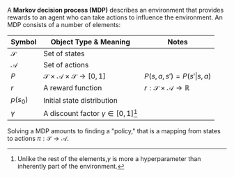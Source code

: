 A **Markov decision process (MDP)** describes an environment that provides rewards to an agent who can take actions to influence the environment. An MDP consists of a number of elements:

|Symbol|Object Type & Meaning|Notes|
|------|--------|------|
|$\mathcal{S}$|Set of states|
|$\mathcal{A}$|Set of actions|
|$P$|$\mathcal{S} \times \mathcal{A} \times \mathcal{S} \to [0,1]$| $P(s, a, s')=P(s' \vert s, a)$|
|$r$|A reward function| $r: \mathcal{S} \times \mathcal{A} \to \mathbb{R}$|
|$p(s_0)$|Initial state distribution||
|$\gamma$|A discount factor $\gamma \in [0,1]$[^gamma]


Solving a MDP amounts to finding a "policy," that is a mapping from states to actions $\pi: \mathcal{S} \to \mathcal{A}$. 


[^gamma]: Unlike the rest of the elements,$\gamma$ is more a hyperparameter than inherently part of the environment.